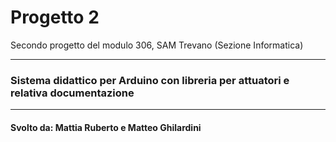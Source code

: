 # Progetto 2 

Secondo progetto del modulo 306, SAM Trevano (Sezione Informatica)

---
### Sistema didattico per Arduino con libreria per attuatori e relativa documentazione
--- 

#### Svolto da: Mattia Ruberto e Matteo Ghilardini
